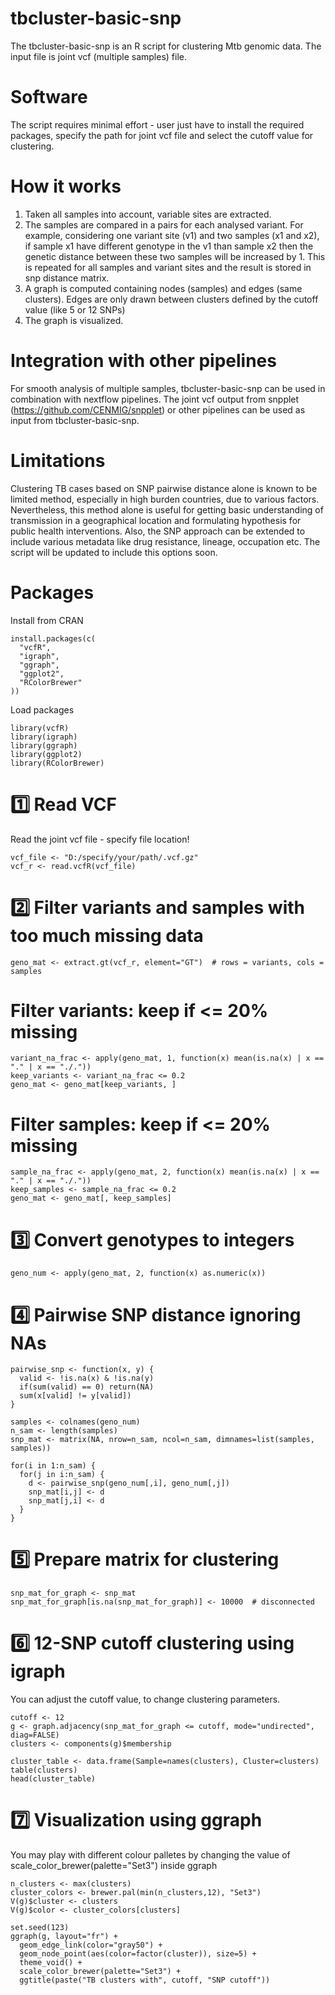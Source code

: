# tbcluster-basic-snp

The tbcluster-basic-snp is an R script for clustering Mtb genomic data. The input file is joint vcf (multiple samples) file. 

# Software 

The script requires minimal effort -  user just have to install the required packages, specify the path for joint vcf file and select the cutoff value for clustering. 

# How it works 

1. Taken all samples into account, variable sites are extracted. 
2. The samples are compared in a pairs for each analysed variant. For example, considering one variant site (v1) and two samples (x1 and x2), if sample x1 have different genotype in the v1 than sample x2 then the genetic distance between these two samples will be increased by 1. This is repeated for all samples and variant sites and the result is stored in snp distance matrix. 
3. A graph is computed containing nodes (samples) and edges (same clusters). Edges are only drawn between clusters defined by the cutoff value (like 5 or 12 SNPs)
4. The graph is visualized.


# Integration with other pipelines

For smooth analysis of multiple samples, tbcluster-basic-snp can be used in combination with nextflow pipelines. 
The joint vcf output from snpplet (https://github.com/CENMIG/snpplet) or other pipelines can be used as input from  tbcluster-basic-snp.

# Limitations 

Clustering TB cases based on SNP pairwise distance alone is known to be limited method, especially in high burden countries, due to various factors. Nevertheless, this method alone is useful for getting basic understanding of transmission in a geographical location and formulating hypothesis for public health interventions.
Also, the SNP approach can be extended to include various metadata like drug resistance, lineage, occupation etc. The script will be updated to include this options soon. 

# Packages

Install from CRAN
```
install.packages(c(
  "vcfR",
  "igraph",
  "ggraph",
  "ggplot2",
  "RColorBrewer"
))

```
Load packages 
```
library(vcfR)
library(igraph)
library(ggraph)
library(ggplot2)
library(RColorBrewer)
```

# 1️⃣ Read VCF

Read the joint vcf file - specify file location!

```
vcf_file <- "D:/specify/your/path/.vcf.gz"
vcf_r <- read.vcfR(vcf_file)

```

# 2️⃣ Filter variants and samples with too much missing data

```
geno_mat <- extract.gt(vcf_r, element="GT")  # rows = variants, cols = samples
```

# Filter variants: keep if <= 20% missing

```
variant_na_frac <- apply(geno_mat, 1, function(x) mean(is.na(x) | x == "." | x == "./."))
keep_variants <- variant_na_frac <= 0.2
geno_mat <- geno_mat[keep_variants, ]
```

# Filter samples: keep if <= 20% missing

```
sample_na_frac <- apply(geno_mat, 2, function(x) mean(is.na(x) | x == "." | x == "./."))
keep_samples <- sample_na_frac <= 0.2
geno_mat <- geno_mat[, keep_samples]
```

# 3️⃣ Convert genotypes to integers 

```
geno_num <- apply(geno_mat, 2, function(x) as.numeric(x))
```

# 4️⃣ Pairwise SNP distance ignoring NAs

```
pairwise_snp <- function(x, y) {
  valid <- !is.na(x) & !is.na(y)
  if(sum(valid) == 0) return(NA)
  sum(x[valid] != y[valid])
}

samples <- colnames(geno_num)
n_sam <- length(samples)
snp_mat <- matrix(NA, nrow=n_sam, ncol=n_sam, dimnames=list(samples, samples))

for(i in 1:n_sam) {
  for(j in i:n_sam) {
    d <- pairwise_snp(geno_num[,i], geno_num[,j])
    snp_mat[i,j] <- d
    snp_mat[j,i] <- d
  }
}

```

# 5️⃣ Prepare matrix for clustering

```
snp_mat_for_graph <- snp_mat
snp_mat_for_graph[is.na(snp_mat_for_graph)] <- 10000  # disconnected
```

# 6️⃣ 12-SNP cutoff clustering using igraph 

You can adjust the cutoff value, to change clustering parameters.

```
cutoff <- 12
g <- graph.adjacency(snp_mat_for_graph <= cutoff, mode="undirected", diag=FALSE)
clusters <- components(g)$membership

cluster_table <- data.frame(Sample=names(clusters), Cluster=clusters)
table(clusters)
head(cluster_table)

```

# 7️⃣ Visualization using ggraph

You may play with different colour palletes by changing the value of scale_color_brewer(palette="Set3") inside ggraph 


```
n_clusters <- max(clusters)
cluster_colors <- brewer.pal(min(n_clusters,12), "Set3")
V(g)$cluster <- clusters
V(g)$color <- cluster_colors[clusters]

set.seed(123)
ggraph(g, layout="fr") +
  geom_edge_link(color="gray50") +
  geom_node_point(aes(color=factor(cluster)), size=5) +
  theme_void() +
  scale_color_brewer(palette="Set3") +
  ggtitle(paste("TB clusters with", cutoff, "SNP cutoff"))

```
